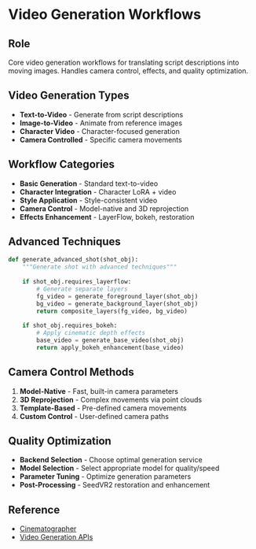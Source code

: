 # Video Generation Workflows

## Role
Core video generation workflows for translating script descriptions into moving images. Handles camera control, effects, and quality optimization.

## Video Generation Types
- **Text-to-Video** - Generate from script descriptions
- **Image-to-Video** - Animate from reference images
- **Character Video** - Character-focused generation
- **Camera Controlled** - Specific camera movements

## Workflow Categories
- **Basic Generation** - Standard text-to-video
- **Character Integration** - Character LoRA + video
- **Style Application** - Style-consistent video
- **Camera Control** - Model-native and 3D reprojection
- **Effects Enhancement** - LayerFlow, bokeh, restoration

## Advanced Techniques
```python
def generate_advanced_shot(shot_obj):
    """Generate shot with advanced techniques"""
    
    if shot_obj.requires_layerflow:
        # Generate separate layers
        fg_video = generate_foreground_layer(shot_obj)
        bg_video = generate_background_layer(shot_obj)
        return composite_layers(fg_video, bg_video)
    
    if shot_obj.requires_bokeh:
        # Apply cinematic depth effects
        base_video = generate_base_video(shot_obj)
        return apply_bokeh_enhancement(base_video)
```

## Camera Control Methods
1. **Model-Native** - Fast, built-in camera parameters
2. **3D Reprojection** - Complex movements via point clouds
3. **Template-Based** - Pre-defined camera movements
4. **Custom Control** - User-defined camera paths

## Quality Optimization
- **Backend Selection** - Choose optimal generation service
- **Model Selection** - Select appropriate model for quality/speed
- **Parameter Tuning** - Optimize generation parameters
- **Post-Processing** - SeedVR2 restoration and enhancement

## Reference
- [Cinematographer](/../agents/cinematographer/CLAUDE.md)
- [Video Generation APIs](/.bmad-core/data/)